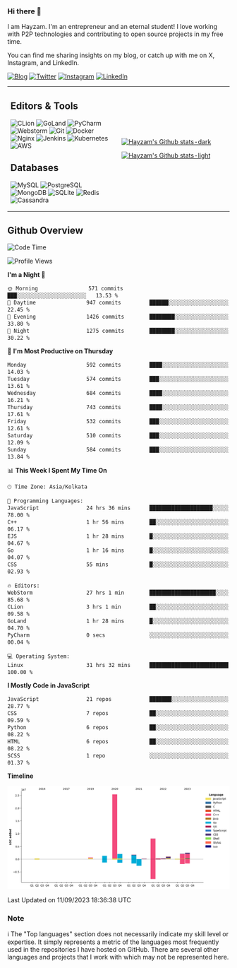 ### Hi there 👋

I am Hayzam. I'm an entrepreneur and an eternal student! I love working with P2P technologies and contributing to open source projects in my free time.

You can find me sharing insights on my blog, or catch up with me on X, Instagram, and LinkedIn.

[![Blog](https://img.shields.io/badge/Blog-%2312100E.svg?&style=for-the-badge&logo=medium&logoColor=white)](https://hayzam.com)
[![Twitter](https://img.shields.io/badge/Twitter-%231DA1F2.svg?&style=for-the-badge&logo=X&logoColor=white)](https://twitter.com/hayzam_js)
[![Instagram](https://img.shields.io/badge/Instagram-%23E4405F.svg?&style=for-the-badge&logo=instagram&logoColor=white)](https://instagram.com/hayzam.ts)
[![LinkedIn](https://img.shields.io/badge/LinkedIn-%230077B5.svg?&style=for-the-badge&logo=linkedin&logoColor=white)](https://www.linkedin.com/in/hayzam-s-2b9b95139/)

<table width="100%">
<tr>
<td width="50%">

## Editors & Tools

![CLion](https://img.shields.io/badge/-CLion-000000?style=flat&logo=CLion)
![GoLand](https://img.shields.io/badge/-GoLand-000000?style=flat&logo=Goland)
![PyCharm](https://img.shields.io/badge/-PyCharm-000000?style=flat&logo=PyCharm)
![Webstorm](https://img.shields.io/badge/-WebStorm-000000?style=flat&logo=WebStorm)
![Git](https://img.shields.io/badge/-Git-000000?style=flat&logo=git)
![Docker](https://img.shields.io/badge/-Docker-000000?style=flat&logo=docker)
![Nginx](https://img.shields.io/badge/-Nginx-000000?style=flat&logo=nginx)
![Jenkins](https://img.shields.io/badge/-Jenkins-000000?style=flat&logo=jenkins)
![Kubernetes](https://img.shields.io/badge/-Kubernetes-000000?style=flat&logo=kubernetes)
![AWS](https://img.shields.io/badge/-AWS-000000?style=flat&logo=amazon-aws)

## Databases

![MySQL](https://img.shields.io/badge/-MySQL-000000?style=flat&logo=mysql)
![PostgreSQL](https://img.shields.io/badge/-PostgreSQL-000000?style=flat&logo=postgresql)
![MongoDB](https://img.shields.io/badge/-MongoDB-000000?style=flat&logo=mongodb)
![SQLite](https://img.shields.io/badge/-SQLite-000000?style=flat&logo=sqlite)
![Redis](https://img.shields.io/badge/-Redis-000000?style=flat&logo=redis)
![Cassandra](https://img.shields.io/badge/-Cassandra-000000?style=flat&logo=apache-cassandra)
</div>

<td width="50%">
 
[![Hayzam's Github stats-dark](https://github-readme-stats.vercel.app/api?username=hayzamjs&show_icons=true&theme=dark#gh-dark-mode-only)](https://github.com/anuraghazra/github-readme-stats#gh-dark-mode-only)
 
[![Hayzam's Github stats-light](https://github-readme-stats.vercel.app/api?username=hayzamjs&show_icons=true&theme=default#gh-light-mode-only)](https://github.com/anuraghazra/github-readme-stats#gh-light-mode-only)

</td>
</tr>
</table>
 
## Github Overview


<!--START_SECTION:waka-->
![Code Time](http://img.shields.io/badge/Code%20Time-31%20hrs%2032%20mins-blue)

![Profile Views](http://img.shields.io/badge/Profile%20Views-163-blue)

**I'm a Night 🦉** 

```text
🌞 Morning                571 commits         ███░░░░░░░░░░░░░░░░░░░░░░   13.53 % 
🌆 Daytime                947 commits         ██████░░░░░░░░░░░░░░░░░░░   22.45 % 
🌃 Evening                1426 commits        ████████░░░░░░░░░░░░░░░░░   33.80 % 
🌙 Night                  1275 commits        ████████░░░░░░░░░░░░░░░░░   30.22 % 
```
📅 **I'm Most Productive on Thursday** 

```text
Monday                   592 commits         ████░░░░░░░░░░░░░░░░░░░░░   14.03 % 
Tuesday                  574 commits         ███░░░░░░░░░░░░░░░░░░░░░░   13.61 % 
Wednesday                684 commits         ████░░░░░░░░░░░░░░░░░░░░░   16.21 % 
Thursday                 743 commits         ████░░░░░░░░░░░░░░░░░░░░░   17.61 % 
Friday                   532 commits         ███░░░░░░░░░░░░░░░░░░░░░░   12.61 % 
Saturday                 510 commits         ███░░░░░░░░░░░░░░░░░░░░░░   12.09 % 
Sunday                   584 commits         ███░░░░░░░░░░░░░░░░░░░░░░   13.84 % 
```


📊 **This Week I Spent My Time On** 

```text
🕑︎ Time Zone: Asia/Kolkata

💬 Programming Languages: 
JavaScript               24 hrs 36 mins      ████████████████████░░░░░   78.00 % 
C++                      1 hr 56 mins        ██░░░░░░░░░░░░░░░░░░░░░░░   06.17 % 
EJS                      1 hr 28 mins        █░░░░░░░░░░░░░░░░░░░░░░░░   04.67 % 
Go                       1 hr 16 mins        █░░░░░░░░░░░░░░░░░░░░░░░░   04.07 % 
CSS                      55 mins             █░░░░░░░░░░░░░░░░░░░░░░░░   02.93 % 

🔥 Editors: 
WebStorm                 27 hrs 1 min        █████████████████████░░░░   85.68 % 
CLion                    3 hrs 1 min         ██░░░░░░░░░░░░░░░░░░░░░░░   09.58 % 
GoLand                   1 hr 28 mins        █░░░░░░░░░░░░░░░░░░░░░░░░   04.70 % 
PyCharm                  0 secs              ░░░░░░░░░░░░░░░░░░░░░░░░░   00.04 % 

💻 Operating System: 
Linux                    31 hrs 32 mins      █████████████████████████   100.00 % 
```

**I Mostly Code in JavaScript** 

```text
JavaScript               21 repos            ███████░░░░░░░░░░░░░░░░░░   28.77 % 
CSS                      7 repos             ██░░░░░░░░░░░░░░░░░░░░░░░   09.59 % 
Python                   6 repos             ██░░░░░░░░░░░░░░░░░░░░░░░   08.22 % 
HTML                     6 repos             ██░░░░░░░░░░░░░░░░░░░░░░░   08.22 % 
SCSS                     1 repo              ░░░░░░░░░░░░░░░░░░░░░░░░░   01.37 % 
```



**Timeline**

![Lines of Code chart](https://raw.githubusercontent.com/hayzamjs/hayzamjs/main/assets/bar_graph.png)


 Last Updated on 11/09/2023 18:36:38 UTC
<!--END_SECTION:waka-->


### Note 

:information_source: The "Top languages" section does not necessarily indicate my skill level or expertise. It simply represents a metric of the languages most frequently used in the repositories I have hosted on GitHub. There are several other languages and projects that I work with which may not be represented here. 

